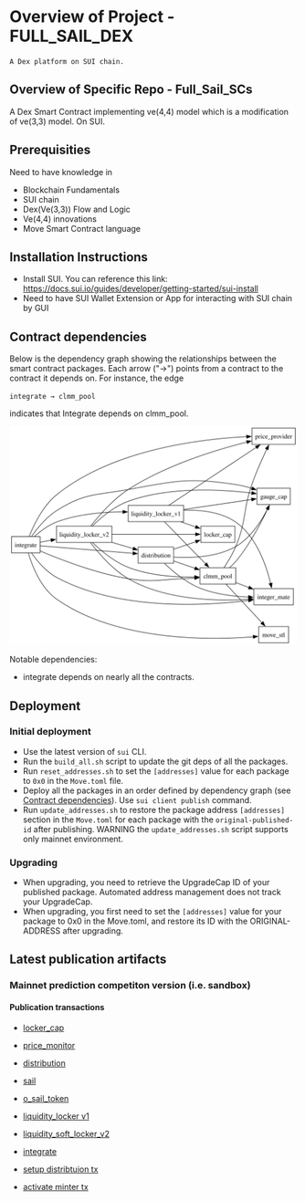 # Overview of Project - FULL_SAIL_DEX

    A Dex platform on SUI chain.

## Overview of Specific Repo - Full_Sail_SCs

A Dex Smart Contract implementing ve(4,4) model which is a modification of ve(3,3) model. On SUI.

## Prerequisities

Need to have knowledge in
- Blockchain Fundamentals
- SUI chain
- Dex(Ve(3,3)) Flow and Logic
- Ve(4,4) innovations
- Move Smart Contract language

## Installation Instructions

- Install SUI. You can reference this link: https://docs.sui.io/guides/developer/getting-started/sui-install
- Need to have SUI Wallet Extension or App for interacting with SUI chain by GUI

## Contract dependencies

Below is the dependency graph showing the relationships between the smart contract packages. Each arrow ("→") points from a contract to the contract it depends on. For instance, the edge

`integrate → clmm_pool`

indicates that Integrate depends on clmm_pool.

![Dependency Graph](dependency_graph.svg)

Notable dependencies:
- integrate depends on nearly all the contracts.

## Deployment

### Initial deployment
- Use the latest version of `sui` CLI.
- Run the `build_all.sh` script to update the git deps of all the packages.
- Run `reset_addresses.sh` to set the `[addresses]` value for each package to `0x0` in the `Move.toml` file.
- Deploy all the packages in an order defined by dependency graph (see [Contract dependencies](#contract-dependencies)). 
Use `sui client publish` command.
- Run `update_addresses.sh` to restore the package address `[addresses]` section in the `Move.toml` for each package with the `original-published-id` after publishing. WARNING the `update_addresses.sh` script supports only mainnet environment.

### Upgrading
- When upgrading, you need to retrieve the UpgradeCap ID of your published package. Automated address management does not track your UpgradeCap.
- When upgrading, you first need to set the `[addresses]` value for your package to 0x0 in the Move.toml, and restore its ID with the ORIGINAL-ADDRESS after upgrading.

## Latest publication artifacts

### Mainnet prediction competiton version (i.e. sandbox)

#### Publication transactions

- [locker_cap](https://suivision.xyz/txblock/A9ETxo574RNtZYkZULKFA69mLrkhBEYYQ1JtpSyYTXGz)
- [price_monitor](https://suivision.xyz/txblock/H8JKphamnJpzwmvQ1mYgAFFHMHWGaekBtmWgjURMBFX3)
- [distribution](https://suivision.xyz/txblock/F4NsBgNMUJsXHH78q76URg4dWJybwjLhe2maj9MpuSR9)
- [sail](https://suiscan.xyz/mainnet/tx/8Jn5vMSMzQaREW5ZJk1cnJ4tZkRqaqUBk5FFQkVAbb5g)
- [o_sail_token](https://suiscan.xyz/mainnet/tx/HX7xBW8vkSusm3KW6iCioWUhmeEU4z7Ggu9e1gsLP3qe)
- [liquidity_locker v1](https://suivision.xyz/txblock/Zm17zXX779ZHnCur2fYwxAmzpMTCyLYrrKNbutMSxtM)
- [liquidity_soft_locker_v2](https://suivision.xyz/txblock/DYQQ5R73ct8zwnM1tAe8XicyjNC2QQAqXadCeBy9DPes)
- [integrate](https://suivision.xyz/txblock/T4kvrRHAgqnLiShwLY1grKqHJGZjGmRTBp5tAHYXByn)

- [setup distribtuion tx](https://suiscan.xyz/mainnet/tx/4DxAaa9SYfVTARoABVLPB3zhxo7B9h8c5djoSFfy4uXG)
- [activate minter tx](https://suiscan.xyz/mainnet/tx/62CQswg1EmVcyfrA2FGgSMGgTHQsYZJJtq9PChhnqbmL)
